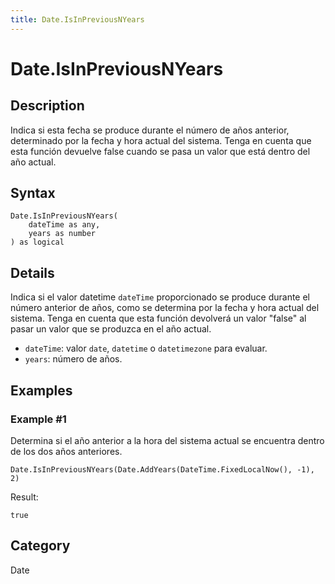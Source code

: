 ```yaml
---
title: Date.IsInPreviousNYears
---
```


# Date.IsInPreviousNYears


## Description

Indica si esta fecha se produce durante el número de años anterior, determinado por la fecha y hora actual del sistema. Tenga en cuenta que esta función devuelve false cuando se pasa un valor que está dentro del año actual.


## Syntax

```powerquery
Date.IsInPreviousNYears(
    dateTime as any,
    years as number
) as logical
```


## Details

Indica si el valor datetime <code>dateTime</code> proporcionado se produce durante el número anterior de años, como se determina por la fecha y hora actual del sistema. Tenga en cuenta que esta función devolverá un valor "false" al pasar un valor que se produzca en el año actual.      <ul>      <li><code>dateTime</code>: valor <code>date</code>, <code>datetime</code> o <code>datetimezone</code> para evaluar.</li>      <li><code>years</code>: número de años.</li>      </ul>


## Examples

### Example #1 
Determina si el año anterior a la hora del sistema actual se encuentra dentro de los dos años anteriores.
```powerquery
Date.IsInPreviousNYears(Date.AddYears(DateTime.FixedLocalNow(), -1), 2)
```

Result: 
```powerquery
true
```




## Category
Date
